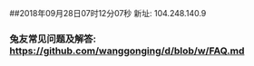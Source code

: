 ##2018年09月28日07时12分07秒 新址: 104.248.140.9
### 兔友常见问题及解答: https://github.com/wanggonging/d/blob/w/FAQ.md
